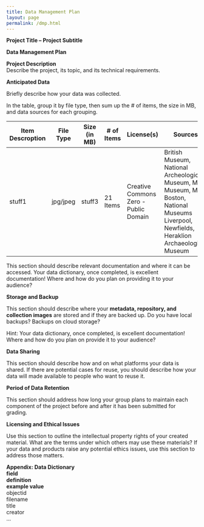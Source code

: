 ```yaml
---
title: Data Management Plan
layout: page
permalink: /dmp.html
---
```


**Project Title – Project Subtitle**  

**Data Management Plan** 

**Project Description**  
Describe the project, its topic, and its technical requirements.   

**Anticipated Data**

Briefly describe how your data was collected.

In the table, group it by file type, then sum up the \# of items, the size in MB, and data sources for each grouping.

|Item Descroption|File Type|Size (in MB)|\# of Items|License(s)|Sources|Documentation and Metadata|
|---|---|---|---|---|---|---|
|stuff1|jpg/jpeg|stuff3|21 Items|Creative Commons Zero - Public Domain|British Museum, National Archeological Museum, Met Museum, MFA Boston, National Museums Liverpool, Newfields, Heraklion Archaeological Museum|stuff7|

This section should describe relevant documentation and where it can be accessed. Your data dictionary, once completed, is excellent documentation\! Where and how do you plan on providing it to your audience?

**Storage and Backup**

This section should describe where your **metadata, repository, and collection images** are stored and if they are backed up. Do you have local backups? Backups on cloud storage? 

Hint: Your data dictionary, once completed, is excellent documentation\! Where and how do you plan on provide it to your audience?

**Data Sharing**

This section should describe how and on what platforms your data is shared. If there are potential cases for reuse, you should describe how your data will made available to people who want to reuse it.

**Period of Data Retention**

This section should address how long your group plans to maintain each component of the project before and after it has been submitted for grading.

**Licensing and Ethical Issues**

Use this section to outline the intellectual property rights of your created material.  What are the terms under which others may use these materials? If your data and products raise any potential ethics issues, use this section to address those matters. 

**Appendix: Data Dictionary**  
**field**  
**definition**  
**example value**  
objectid  
filename  
title  
creator  
…
